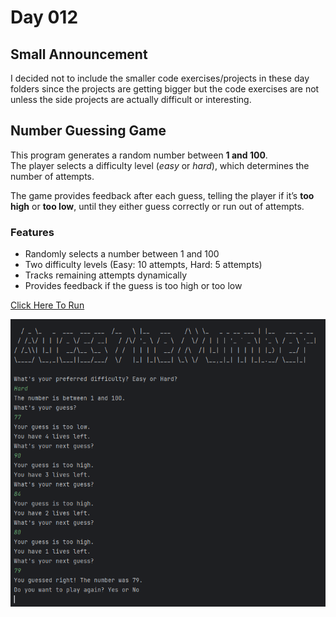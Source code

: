 # Day 012

## Small Announcement

I decided not to include the smaller code exercises/projects in these day folders since the projects are getting bigger but the code exercises are not unless the side projects are actually difficult or interesting. 
## Number Guessing Game  

This program generates a random number between **1 and 100**.  
The player selects a difficulty level (*easy* or *hard*), which determines the number of attempts.  

The game provides feedback after each guess, telling the player if it’s **too high** or **too low**, until they either guess correctly or run out of attempts.  

### Features
- Randomly selects a number between 1 and 100
- Two difficulty levels (Easy: 10 attempts, Hard: 5 attempts)
- Tracks remaining attempts dynamically
- Provides feedback if the guess is too high or too low

[Click Here To Run](https://www.programiz.com/online-compiler/2POD9hcKVlE98)

![Number Guessing Screenshot](images/numberGuessing.png)
